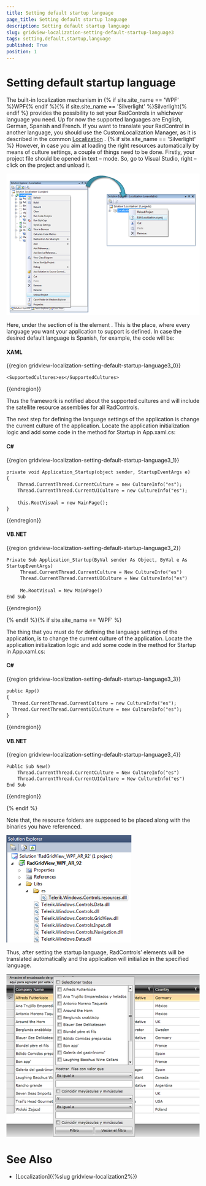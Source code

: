 ```yaml
---
title: Setting default startup language
page_title: Setting default startup language
description: Setting default startup language
slug: gridview-localization-setting-default-startup-language3
tags: setting,default,startup,language
published: True
position: 1
---
```


# Setting default startup language

The built-in localization mechanism in {% if site.site_name == 'WPF' %}WPF{% endif %}{% if site.site_name == 'Silverlight' %}Silverlight{% endif %} provides the possibility to set your RadControls in whichever language you need. Up for now the supported languages are English, German, Spanish and French.
If you want to translate your RadControl in another language, you should use the CustomLocalization Manager, as it is described in the common [Localization](B0F77598-F54B-4ACA-B3EE-A38FF9B41BB8)  .
{% if site.site_name == 'Silverlight' %}
However, in case you aim at loading the right resources automatically by means of culture settings, a couple of things need to be done. Firstly, your project file should be opened in text – mode. So, go to Visual Studio, right – click on the project and unload it.

![](images/Localization_DefaultLanguage1.png)

Here, under the section of <Property Group> is the element <Supported Cultures>. This is the place, where every language you want your application to support is defined. In case the desired default language is Spanish, for example, the code will be:

#### __XAML__

{{region gridview-localization-setting-default-startup-language3_0}}

	<SupportedCultures>es</SupportedCultures>
{{endregion}}


Thus the framework is notified about the supported cultures and will include the satellite resource assemblies for all RadControls.
                  

The next step for defining the language settings of the application is change the current culture of the application. Locate the application initialization logic and add some code in the method for Startup in App.xaml.cs:
                  
#### __C#__

{{region gridview-localization-setting-default-startup-language3_1}}

	private void Application_Startup(object sender, StartupEventArgs e)
	{
	    Thread.CurrentThread.CurrentCulture = new CultureInfo("es");
	    Thread.CurrentThread.CurrentUICulture = new CultureInfo("es");
	
	    this.RootVisual = new MainPage();
	}
{{endregion}}

#### __VB.NET__

{{region gridview-localization-setting-default-startup-language3_2}}

	Private Sub Application_Startup(ByVal sender As Object, ByVal e As StartupEventArgs)
	     Thread.CurrentThread.CurrentCulture = New CultureInfo("es")
	     Thread.CurrentThread.CurrentUICulture = New CultureInfo("es")
	
	     Me.RootVisual = New MainPage()
	End Sub
{{endregion}}

{% endif %}{% if site.site_name == 'WPF' %}

The thing that you must do for defining the language settings of the application, is to change the current culture of the application. Locate the application initialization logic and add some code in the method for Startup in App.xaml.cs:

#### __C#__

{{region gridview-localization-setting-default-startup-language3_3}}

	public App()
	{
	  Thread.CurrentThread.CurrentCulture = new CultureInfo("es");
	  Thread.CurrentThread.CurrentUICulture = new CultureInfo("es");
	}
{{endregion}}

#### __VB.NET__

{{region gridview-localization-setting-default-startup-language3_4}}

	Public Sub New()
	    Thread.CurrentThread.CurrentCulture = New CultureInfo("es")
	    Thread.CurrentThread.CurrentUICulture = New CultureInfo("es")
	End Sub
{{endregion}}

{% endif %}

Note that, the resource folders are supposed to be placed along with the binaries you have referenced.

![Rad Grid View localization defaultlanguage 3png](images/RadGridView_localization_defaultlanguage3png.PNG)

Thus, after setting the startup language, RadControls’ elements will be translated automatically and the application will initialize in the specified language.

![](images/Localization_DefaultLanguage2.png)

# See Also

 * [Localization]({%slug gridview-localization2%})
